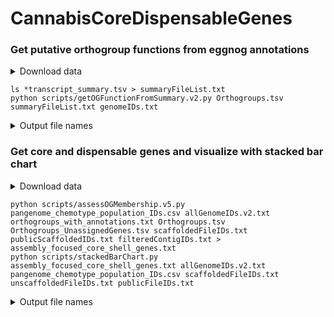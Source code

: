 # CannabisCoreDispensableGenes

### Get putative orthogroup functions from eggnog annotations
<details>
<summary>Download data</summary>
wget https://salk-tm-pub.s3.us-west-2.amazonaws.com/cannabis_pangenome/core_dispensable_genes/Orthogroups.tsv <br>
wget https://salk-tm-pub.s3.us-west-2.amazonaws.com/cannabis_pangenome/core_dispensable_genes/genomeIDs.txt <br>
https://resources.michael.salk.edu/root/home.html --> Genes V1 mRNA_Table (for summaryFileList.txt) <br>
</details>

```
ls *transcript_summary.tsv > summaryFileList.txt
python scripts/getOGFunctionFromSummary.v2.py Orthogroups.tsv summaryFileList.txt genomeIDs.txt
```
<details>
<summary>Output file names</summary>
orthogroups_with_annotations.txt <br>
</details>


### Get core and dispensable genes and visualize with stacked bar chart 
<details>
<summary>Download data</summary>
wget https://salk-tm-pub.s3.us-west-2.amazonaws.com/cannabis_pangenome/core_dispensable_genes/pangenome_chemotype_population_IDs.csv <br>
wget https://salk-tm-pub.s3.us-west-2.amazonaws.com/cannabis_pangenome/core_dispensable_genes/allGenomeIDs.v2.txt <br>
wget https://salk-tm-pub.s3.us-west-2.amazonaws.com/cannabis_pangenome/core_dispensable_genes/orthogroups_with_annotations.txt <br>
wget https://salk-tm-pub.s3.us-west-2.amazonaws.com/cannabis_pangenome/core_dispensable_genes/Orthogroups_UnassignedGenes.tsv <br>
wget https://salk-tm-pub.s3.us-west-2.amazonaws.com/cannabis_pangenome/core_dispensable_genes/scaffoldedFileIDs.txt <br>
wget https://salk-tm-pub.s3.us-west-2.amazonaws.com/cannabis_pangenome/core_dispensable_genes/publicScaffoldedIDs.txt <br>
wget https://salk-tm-pub.s3.us-west-2.amazonaws.com/cannabis_pangenome/core_dispensable_genes/filteredContigIDs.txt <br>
wget https://salk-tm-pub.s3.us-west-2.amazonaws.com/cannabis_pangenome/core_dispensable_genes/assembly_focused_core_shell_genes.txt <br>
</details>

```
python scripts/assessOGMembership.v5.py pangenome_chemotype_population_IDs.csv allGenomeIDs.v2.txt orthogroups_with_annotations.txt Orthogroups.tsv Orthogroups_UnassignedGenes.tsv scaffoldedFileIDs.txt publicScaffoldedIDs.txt filteredContigIDs.txt > assembly_focused_core_shell_genes.txt
python scripts/stackedBarChart.py assembly_focused_core_shell_genes.txt allGenomeIDs.v2.txt pangenome_chemotype_population_IDs.csv scaffoldedFileIDs.txt unscaffoldedFileIDs.txt publicFileIDs.txt
```

<details>
<summary>Output file names</summary>
stackedBarChart.png <br>
fullPangenome_pieChart.png <br>
scaffolded_pieChart.png <br>
unscaffolded_pieChart.png <br>
publics_pieChart.png <br>
allGenomes_mj_pieChart.png <br>
allGenomes_feral_pieChart.png <br>
allGenomes_hc_hemp_pieChart.png <br>
allGenomes_F1_pieChart.png <br>
allGenomes_hemp_pieChart.png <br>
allGenomes_asian_hemp_pieChart.png <br>
chromLevelHapResolved_mj_pieChart.png <br>
chromLevelHapResolved_feral_pieChart.png <br>
chromLevelHapResolved_hc_hemp_pieChart.png <br>
chromLevelHapResolved_F1_pieChart.png <br>
chromLevelHapResolved_hemp_pieChart.png <br>
chromLevelHapResolved_asian_hemp_pieChart.png <br>
contigScaffoldLevel_mj_pieChart.png <br>
contigScaffoldLevel_hc_hemp_pieChart.png <br>
contigScaffoldLevel_hemp_pieChart.png <br>
contigScaffoldLevel_asian_hemp_pieChart.png <br>
contigScaffoldLevel_F1_pieChart.png <br>
contigScaffoldLevel_feral_pieChart.png <br>
publics_hc_hemp_pieChart.png <br>
publics_hemp_pieChart.png <br>
publics_asian_hemp_pieChart.png <br>
publics_F1_pieChart.png <br>
publics_mj_pieChart.png <br>
allGenomes_barchart.png <br>
chromLevelHapResolved_barchart.png <br>
contigScaffoldLevel_barchart.png <br>
publics_barchart.png <br>
</details>
